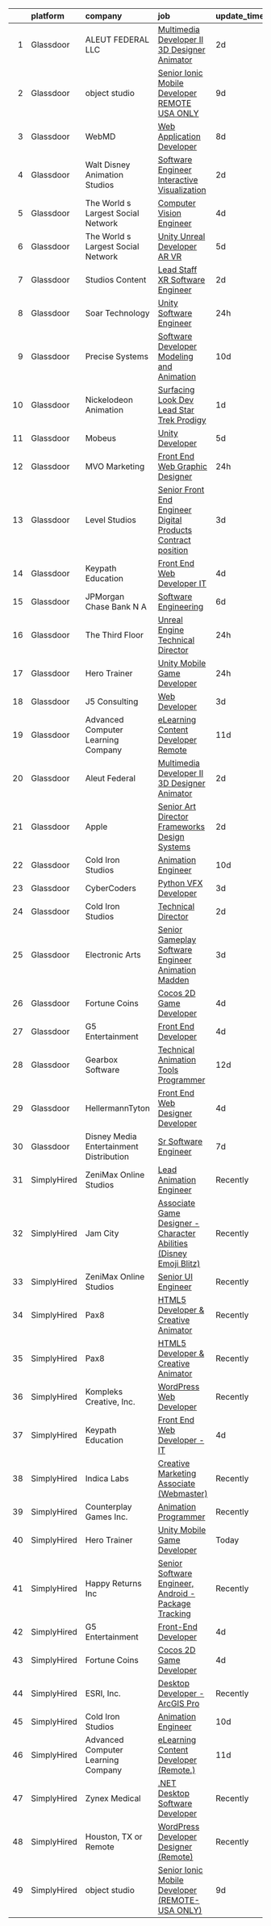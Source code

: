 

|    | platform    | company                                   | job                                                                                                                                                                                                                                                                                                                                                                                                                                                                                                                                                                                                                                                                                                                                                                                                                                                                                                                                                                                                                                                                                                                                                                                                                                                                                                                                                           | update_time   | location             |
|---:|:------------|:------------------------------------------|:--------------------------------------------------------------------------------------------------------------------------------------------------------------------------------------------------------------------------------------------------------------------------------------------------------------------------------------------------------------------------------------------------------------------------------------------------------------------------------------------------------------------------------------------------------------------------------------------------------------------------------------------------------------------------------------------------------------------------------------------------------------------------------------------------------------------------------------------------------------------------------------------------------------------------------------------------------------------------------------------------------------------------------------------------------------------------------------------------------------------------------------------------------------------------------------------------------------------------------------------------------------------------------------------------------------------------------------------------------------|:--------------|:---------------------|
|  1 | Glassdoor   | ALEUT FEDERAL LLC                         | [Multimedia Developer II   3D Designer Animator](https://www.glassdoor.com/partner/jobListing.htm?pos=115&ao=1136043&s=58&guid=000001822ef928f89f86db8860034f25&src=GD_JOB_AD&t=SR&vt=w&ea=1&cs=1_bc96e588&cb=1658645457654&jobListingId=1008020532641&jrtk=3-0-1g8nfiae8kf13801-1g8nfiaenih67800-6861b7da3f143f87-)                                                                                                                                                                                                                                                                                                                                                                                                                                                                                                                                                                                                                                                                                                                                                                                                                                                                                                                                                                                                                                          | 2d            | Colorado Springs, CO |
|  2 | Glassdoor   | object studio                             | [Senior Ionic Mobile Developer  REMOTE  USA ONLY ](https://www.glassdoor.com/partner/jobListing.htm?pos=118&ao=1136043&s=58&guid=000001822ef928f89f86db8860034f25&src=GD_JOB_AD&t=SR&vt=w&ea=1&cs=1_49bcd32e&cb=1658645457655&jobListingId=1008005650927&jrtk=3-0-1g8nfiae8kf13801-1g8nfiaenih67800-8984049d416d7946-)                                                                                                                                                                                                                                                                                                                                                                                                                                                                                                                                                                                                                                                                                                                                                                                                                                                                                                                                                                                                                                        | 9d            | Remote               |
|  3 | Glassdoor   | WebMD                                     | [Web Application Developer](https://www.glassdoor.com/partner/jobListing.htm?pos=113&ao=1136043&s=58&guid=000001822ef928f89f86db8860034f25&src=GD_JOB_AD&t=SR&vt=w&cs=1_eea42a7c&cb=1658645457654&jobListingId=1008008367061&jrtk=3-0-1g8nfiae8kf13801-1g8nfiaenih67800-e28f196c8044f50b-)                                                                                                                                                                                                                                                                                                                                                                                                                                                                                                                                                                                                                                                                                                                                                                                                                                                                                                                                                                                                                                                                    | 8d            | Atlanta, GA          |
|  4 | Glassdoor   | Walt Disney Animation Studios             | [Software Engineer   Interactive Visualization](https://www.glassdoor.com/partner/jobListing.htm?pos=103&ao=1110586&s=58&guid=000001822ef928f89f86db8860034f25&src=GD_JOB_AD&t=SR&vt=w&cs=1_2e4f9dad&cb=1658645457652&jobListingId=1008020677665&cpc=F7A2269C793D5877&jrtk=3-0-1g8nfiae8kf13801-1g8nfiaenih67800-42a0d5a382f26cee--6NYlbfkN0DAFTyt7pbDCC2JPO79CSdi1dIb81yjczP5qsKcZIxgiYm3-7g-689UM0rgypL64cpNDepkh3HaOo81WMlARLLxajXu5kmw5CVT9Kx4CWAUP1282JamdjJiyKuoLIDZzJ9lqsO9RZnYWVxUqQAyNSPrSR1HSuWbsxerZX5orJ0Yshq48CQpNdxkvZCa98hgRQDA-zkBF7j5-sxo8d7-Uzgm7o4IPpypSpminE3xaBEpcI-8t0HUgjdahvR0nVIaZHODV--HlHSbm7s8dCFk_LBbZvrTwZAg49Bx9eaNwRtVsCRnZfi6CncI_kKSHekIqhlbWDK4OPWQRsUgJ7B3sbJGM0mI2hUpb4jRzLYYkqh_xcKTMifM4XzljAlWw-mAsMl5lexEldxX_rREl4b6aG5G8VY1VTgXnHw7Ib_63O8CHMTxy4rBK9OuMGerUxfnpS4%3D)                                                                                                                                                                                                                                                                                                                                                                                                                                                                                                                                             | 2d            | Burbank, CA          |
|  5 | Glassdoor   | The World s Largest Social Network        | [Computer Vision Engineer](https://www.glassdoor.com/partner/jobListing.htm?pos=105&ao=1110586&s=58&guid=000001822ef928f89f86db8860034f25&src=GD_JOB_AD&t=SR&vt=w&ea=1&cs=1_273c5f3a&cb=1658645457653&jobListingId=1008016092333&cpc=1FDE87803EF93CD3&jrtk=3-0-1g8nfiae8kf13801-1g8nfiaenih67800-c21374c0df2462de--6NYlbfkN0DSgjPPcnEdvoK3uuxfISLALE6pB1FR7YSHOr_tSg5_QGIhoz_2VqUepdcKLBLI_zSI5rPHLCmBGW7I1SK_7udTTJ3BXAPBxGEILkgmIHY-EsfBgN6v5C_THtSc2Nx7LlTPzmSznimamg2CYkT-E55Rwvn-jHTb3lK1wU_oRUkMEwwdf5MRqFvl-w3FgBfLvnf5sEf8mGvb6v-Hh5dGzDAaX7_iIUsDX_bUoi8CXPCtF3BzcgRBvx0OWnHxVGu01kYipMEMOPsUzVQVTHXJMoNDKt1N9EjX6_VYUgaTDEBqGAfsBrx5RpvnIzy5g7E69-_5nSXAA_v4_Ynabf4sdraDt02JJ_JG1SVlw7YhAcdLLubsNtQfEHZftwjJ8j9tYvoUEdDBndKAPRFRx4qRJzGpr1RQ04yvKfYtstaMKK9Xp6khEnd9UxrzF3pUZQ31iicNikvk4hEMpzxuZj44mPFTkrGsy1hB3jNkCEaTQwXWY-iMfmrCgQyGgxKMFOePOIVknF_3_ZPbZHrvvJJufUS4kdsKYAWui81HjDvk9gflI0OZLJS8ZrcJANsjrZqUnsJg6sNDmTUNbzP4-N8bVSCE)                                                                                                                                                                                                                                                                                                                                                                                                           | 4d            | Denver, CO           |
|  6 | Glassdoor   | The World s Largest Social Network        | [Unity Unreal Developer  AR VR ](https://www.glassdoor.com/partner/jobListing.htm?pos=106&ao=1110586&s=58&guid=000001822ef928f89f86db8860034f25&src=GD_JOB_AD&t=SR&vt=w&ea=1&cs=1_657c4eb6&cb=1658645457653&jobListingId=1008012651983&cpc=47CFDC01B3F81FAC&jrtk=3-0-1g8nfiae8kf13801-1g8nfiaenih67800-6a9687f16436b173--6NYlbfkN0DSgjPPcnEdvoK3uuxfISLALE6pB1FR7YSHOr_tSg5_QGIhoz_2VqUepdcKLBLI_zRvkDZhvtF_k8miCmwKmbQ_d86ghCkWK5Iyn9zY4XJYRa_cJlbg1rLK4zZUQXMOjDscXw6-RhjxJQyns7_2qNLXsUWksOCT123nD7wpF_Hivl8vz11EM2MFdDEUycwo4AbjxACYqPGIKEnUmOEpnqmw8bghE01qxlcBusUvAUMQGdMTb04uMnG3_PJhOfVprxOGRJlN5jGOnHD_QKiT1A0EMfkzob7j1kXeaWpibgYLVHi1kLbwchrPxImDez5aK1EavVN6FPqY2m960vZc4_2SOkUjgVq9D0YvK8D_wiD3fgV0fV3jYLgmCXgfB_ujGOk2zjYWktKlpUcgz0C9KsWsB7vBbvoTc3X2yxjGZlaEgtNTA6dMTEoVKkiX7O9t7JKLM78_QWOaz2qb93iDED20oqOf6N5AOt9roZtW-LAtjwqsTAY3nx_cpUAUuh5Dh82g30T61eT4_gvcFKsIvXVEgtjxYGaWDnVIC4c34yVSFhCsAVP9D1qr_WUdsTkKyWjYvz4BofrVjRhOUr8jryUi)                                                                                                                                                                                                                                                                                                                                                                                                     | 5d            | Sausalito, CA        |
|  7 | Glassdoor   | Studios Content                           | [Lead  Staff  XR Software Engineer](https://www.glassdoor.com/partner/jobListing.htm?pos=104&ao=1110586&s=58&guid=000001822ef928f89f86db8860034f25&src=GD_JOB_AD&t=SR&vt=w&cs=1_93623729&cb=1658645457652&jobListingId=1008020675863&cpc=853DEF62E69EE75B&jrtk=3-0-1g8nfiae8kf13801-1g8nfiaenih67800-a02d03ca6b972eeb--6NYlbfkN0DAFTyt7pbDCC2JPO79CSdi1dIb81yjczP5qsKcZIxgiYm3-7g-689UM0rgypL64cpNDepkh3HaOlquiznncK0jDhtZzDMGJ0DVmq6xchC8MKpsDTl4-NPe-XVzN8aSxIOK4n9EysEMYtB1lSR1phauX5zsP9EDQYqDS4tc0RyaVbT3vfYnbHvOkv5v-KbYOLZ07FlXnBV-Fu6_x1P2NnTsroUFOduOLb4GbZj3I4vESy53ux2eTv12shA9FOAh2pGzfy9qIGcbGozMX3ergmN6yYjww05727gC44-ib5WJJYWYEz2M1cdQZFdDqJIjIZm5uiPbRc_NlHnmiWrhY6EvS6XBNnDgot4NtD7rzj4gys9EpK4k-j9emXY7N9ZFhOdobHrzQc6vPPLO5P58hKXRVw7ZU3Lgm9URhw8Pe6P_yXijOv_B8ahi-Z3gp2CiWyE%3D)                                                                                                                                                                                                                                                                                                                                                                                                                                                                                                                                                         | 2d            | Glendale, CA         |
|  8 | Glassdoor   | Soar Technology                           | [Unity Software Engineer](https://www.glassdoor.com/partner/jobListing.htm?pos=126&ao=1136043&s=58&guid=000001822ef928f89f86db8860034f25&src=GD_JOB_AD&t=SR&vt=w&ea=1&cs=1_258b8856&cb=1658645457655&jobListingId=1008024325753&jrtk=3-0-1g8nfiae8kf13801-1g8nfiaenih67800-9cb5ce8355a4cb97-)                                                                                                                                                                                                                                                                                                                                                                                                                                                                                                                                                                                                                                                                                                                                                                                                                                                                                                                                                                                                                                                                 | 24h           | Orlando, FL          |
|  9 | Glassdoor   | Precise Systems                           | [Software Developer  Modeling and Animation ](https://www.glassdoor.com/partner/jobListing.htm?pos=121&ao=1136043&s=58&guid=000001822ef928f89f86db8860034f25&src=GD_JOB_AD&t=SR&vt=w&ea=1&cs=1_716ef5f2&cb=1658645457655&jobListingId=1008004152660&jrtk=3-0-1g8nfiae8kf13801-1g8nfiaenih67800-fe782767aaad92cb-)                                                                                                                                                                                                                                                                                                                                                                                                                                                                                                                                                                                                                                                                                                                                                                                                                                                                                                                                                                                                                                             | 10d           | San Diego, CA        |
| 10 | Glassdoor   | Nickelodeon Animation                     | [Surfacing Look Dev Lead  Star Trek  Prodigy ](https://www.glassdoor.com/partner/jobListing.htm?pos=130&ao=1136043&s=58&guid=000001822ef928f89f86db8860034f25&src=GD_JOB_AD&t=SR&vt=w&cs=1_ddc876c5&cb=1658645457660&jobListingId=1008024027910&jrtk=3-0-1g8nfiae8kf13801-1g8nfiaenih67800-b6191067f595f254-)                                                                                                                                                                                                                                                                                                                                                                                                                                                                                                                                                                                                                                                                                                                                                                                                                                                                                                                                                                                                                                                 | 1d            | Burbank, CA          |
| 11 | Glassdoor   | Mobeus                                    | [Unity Developer](https://www.glassdoor.com/partner/jobListing.htm?pos=112&ao=1136043&s=58&guid=000001822ef928f89f86db8860034f25&src=GD_JOB_AD&t=SR&vt=w&ea=1&cs=1_3d61d468&cb=1658645457654&jobListingId=1008012455848&jrtk=3-0-1g8nfiae8kf13801-1g8nfiaenih67800-8725804754ef9c43-)                                                                                                                                                                                                                                                                                                                                                                                                                                                                                                                                                                                                                                                                                                                                                                                                                                                                                                                                                                                                                                                                         | 5d            | United, WV           |
| 12 | Glassdoor   | MVO Marketing                             | [Front End Web   Graphic Designer](https://www.glassdoor.com/partner/jobListing.htm?pos=102&ao=1110586&s=58&guid=000001822ef928f89f86db8860034f25&src=GD_JOB_AD&t=SR&vt=w&ea=1&cs=1_9e6a74e8&cb=1658645457652&jobListingId=1008024519056&cpc=6945AE2F4B03E059&jrtk=3-0-1g8nfiae8kf13801-1g8nfiaenih67800-3b25daaea7107c67--6NYlbfkN0D788tVLZnHYB2JKTLmCXo4PydfvtZKcdbYx6lxKaz3Imdx95jlIVm00i35LBHAa-O4IzZZWOa0zLoaT7fNYN8AHYMUM6AAltPVchZhbRZic0KWdCPAKFFyP_-LGP_Ixo0BdG9O34TFUueAp7uKr6vBL2hBJYT88lFTd2urEJmiT2xL0FXt1NBoJKsQVlamHiLNoC53d7T_-BjSE8jUUY87PmrXdRG8qsuUK130rWHVXAnFJuW2H3UaeIP2dDW4NyBJhsLTTggCjZDbKAO0UaoV3Whak7Bn_ZiHjp82O8zEc66hlroE1GrdQ7BjOnKDyxW8TiL4bU624UV9S1RKyIZtpjSJZPWZRZ1Wsc-9GeaO48YcBtPAr9C761Iq_D0fqFw7yYN9qxHaPjAxqc59bxIrTNM1a3Ruq-url6TbgYHEJNUS6PvRrzO7Y7Aw6xIiMasJoPgTj7qYkCvB7otQaEFAm1-prnQ5RaP9y1W_TdTg15Wih-sRjiG6bknZuqJvifqbZmtSRP6Ejw%3D%3D)                                                                                                                                                                                                                                                                                                                                                                                                                                                                       | 24h           | Roswell, GA          |
| 13 | Glassdoor   | Level Studios                             | [Senior Front End Engineer  Digital Products  Contract position ](https://www.glassdoor.com/partner/jobListing.htm?pos=129&ao=1136043&s=58&guid=000001822ef928f89f86db8860034f25&src=GD_JOB_AD&t=SR&vt=w&cs=1_0a0177c1&cb=1658645457655&jobListingId=1008018894140&jrtk=3-0-1g8nfiae8kf13801-1g8nfiaenih67800-cb2bb438325d3acc-)                                                                                                                                                                                                                                                                                                                                                                                                                                                                                                                                                                                                                                                                                                                                                                                                                                                                                                                                                                                                                              | 3d            | Atlanta, GA          |
| 14 | Glassdoor   | Keypath Education                         | [Front End Web Developer   IT](https://www.glassdoor.com/partner/jobListing.htm?pos=101&ao=1110586&s=58&guid=000001822ef928f89f86db8860034f25&src=GD_JOB_AD&t=SR&vt=w&ea=1&cs=1_a6af24e4&cb=1658645457652&jobListingId=1008016122648&cpc=C5F9C09AE97B3D2F&jrtk=3-0-1g8nfiae8kf13801-1g8nfiaenih67800-78f317af56e3f18c--6NYlbfkN0B5yzmwsWuqFEnZ4KZ0oZggF_kecX9RXCcNgmDdqnpqNuS9SQwkvMm25LJOlwnoQeRGVNLuM68xe_XBupscoGWwLuAmAECc7b1ebtEBdhfC5DUw0FIOA52Rp9Xn4PKH-c0divItmOUKO7DkM3INqiqcAzduqg14ZHADXTMottiuw7WUxXzUup9t1JXlxov6LZTgNFJD5DQ9cYvDFZDoxwxXfZCahckQy5DnPsvFbMxVU_wL2DvnNm_btSQw999gSqLTm34nxGluWPUJ_fOCDSFTgQ0zDSsUmcfUYSr3hO6AsqrMtXEfqUKhBIy3irgDbs4NwMjPrX3xZ3ckd0uEFMQPSF9B3IoU3hvUoFyNcot7la7oIsVuxbQndULKadfO64y82t70wZao1phYL05oJ7_cb0XP0hjoA8UqJGbAmKdNhtdqhmugUusaEbBIl0-PxT01Wyu9LvTeDjs_tGJ01RnDm0FKC7hENfLZQ6bSBBAWilSTvOhBRb9WqxgKEQx9bU4n9zA9bdZP7u1E1UxNkPy5gaKVmQCa198a0gfM-dzc0jssF4lmYlTeybD8X8aGu6RCvqk7hjwEpQaJ1mD_mNIL_dHRjJI4ee-EYASCoiIDzKgaDKFi8vUt)                                                                                                                                                                                                                                                                                                                                                                       | 4d            | Schaumburg, IL       |
| 15 | Glassdoor   | JPMorgan Chase Bank  N A                  | [Software Engineering](https://www.glassdoor.com/partner/jobListing.htm?pos=123&ao=1136043&s=58&guid=000001822ef928f89f86db8860034f25&src=GD_JOB_AD&t=SR&vt=w&cs=1_49f9601d&cb=1658645457655&jobListingId=1008011227449&jrtk=3-0-1g8nfiae8kf13801-1g8nfiaenih67800-191351673c7be29c-)                                                                                                                                                                                                                                                                                                                                                                                                                                                                                                                                                                                                                                                                                                                                                                                                                                                                                                                                                                                                                                                                         | 6d            | Columbus, OH         |
| 16 | Glassdoor   | The Third Floor                           | [Unreal Engine Technical Director](https://www.glassdoor.com/partner/jobListing.htm?pos=124&ao=1136043&s=58&guid=000001822ef928f89f86db8860034f25&src=GD_JOB_AD&t=SR&vt=w&cs=1_f6f083b2&cb=1658645457655&jobListingId=1008024890641&jrtk=3-0-1g8nfiae8kf13801-1g8nfiaenih67800-bfdfc7a0e7249863-)                                                                                                                                                                                                                                                                                                                                                                                                                                                                                                                                                                                                                                                                                                                                                                                                                                                                                                                                                                                                                                                             | 24h           | Los Angeles, CA      |
| 17 | Glassdoor   | Hero Trainer                              | [Unity Mobile Game Developer](https://www.glassdoor.com/partner/jobListing.htm?pos=109&ao=1136043&s=58&guid=000001822ef928f89f86db8860034f25&src=GD_JOB_AD&t=SR&vt=w&ea=1&cs=1_8c713b39&cb=1658645457653&jobListingId=1008024775969&jrtk=3-0-1g8nfiae8kf13801-1g8nfiaenih67800-99541d7b00e6f9fc-)                                                                                                                                                                                                                                                                                                                                                                                                                                                                                                                                                                                                                                                                                                                                                                                                                                                                                                                                                                                                                                                             | 24h           | Remote               |
| 18 | Glassdoor   | J5 Consulting                             | [Web Developer](https://www.glassdoor.com/partner/jobListing.htm?pos=119&ao=1136043&s=58&guid=000001822ef928f89f86db8860034f25&src=GD_JOB_AD&t=SR&vt=w&ea=1&cs=1_99dd90a2&cb=1658645457655&jobListingId=1008018242416&jrtk=3-0-1g8nfiae8kf13801-1g8nfiaenih67800-8d633f17a317ae0f-)                                                                                                                                                                                                                                                                                                                                                                                                                                                                                                                                                                                                                                                                                                                                                                                                                                                                                                                                                                                                                                                                           | 3d            | Chantilly, VA        |
| 19 | Glassdoor   | Advanced Computer Learning Company        | [eLearning Content Developer  Remote  ](https://www.glassdoor.com/partner/jobListing.htm?pos=114&ao=1136043&s=58&guid=000001822ef928f89f86db8860034f25&src=GD_JOB_AD&t=SR&vt=w&ea=1&cs=1_f3ea8e47&cb=1658645457654&jobListingId=1008000784696&jrtk=3-0-1g8nfiae8kf13801-1g8nfiaenih67800-e77e1058c18c2e89-)                                                                                                                                                                                                                                                                                                                                                                                                                                                                                                                                                                                                                                                                                                                                                                                                                                                                                                                                                                                                                                                   | 11d           | Remote               |
| 20 | Glassdoor   | Aleut Federal                             | [Multimedia Developer II   3D Designer Animator](https://www.glassdoor.com/partner/jobListing.htm?pos=117&ao=1136043&s=58&guid=000001822ef928f89f86db8860034f25&src=GD_JOB_AD&t=SR&vt=w&cs=1_17ee9cc8&cb=1658645457654&jobListingId=1008021020998&jrtk=3-0-1g8nfiae8kf13801-1g8nfiaenih67800-3aa78bb73d048592-)                                                                                                                                                                                                                                                                                                                                                                                                                                                                                                                                                                                                                                                                                                                                                                                                                                                                                                                                                                                                                                               | 2d            | Colorado Springs, CO |
| 21 | Glassdoor   | Apple                                     | [Senior Art Director  Frameworks   Design Systems](https://www.glassdoor.com/partner/jobListing.htm?pos=120&ao=1136043&s=58&guid=000001822ef928f89f86db8860034f25&src=GD_JOB_AD&t=SR&vt=w&cs=1_bcd86427&cb=1658645457655&jobListingId=1008019667515&jrtk=3-0-1g8nfiae8kf13801-1g8nfiaenih67800-91d5d42087dec804-)                                                                                                                                                                                                                                                                                                                                                                                                                                                                                                                                                                                                                                                                                                                                                                                                                                                                                                                                                                                                                                             | 2d            | Cupertino, CA        |
| 22 | Glassdoor   | Cold Iron Studios                         | [Animation Engineer](https://www.glassdoor.com/partner/jobListing.htm?pos=116&ao=1136043&s=58&guid=000001822ef928f89f86db8860034f25&src=GD_JOB_AD&t=SR&vt=w&ea=1&cs=1_2f3d63bd&cb=1658645457654&jobListingId=1008003738705&jrtk=3-0-1g8nfiae8kf13801-1g8nfiaenih67800-7ec8e93f903792ed-)                                                                                                                                                                                                                                                                                                                                                                                                                                                                                                                                                                                                                                                                                                                                                                                                                                                                                                                                                                                                                                                                      | 10d           | Remote               |
| 23 | Glassdoor   | CyberCoders                               | [Python VFX Developer](https://www.glassdoor.com/partner/jobListing.htm?pos=107&ao=1110586&s=58&guid=000001822ef928f89f86db8860034f25&src=GD_JOB_AD&t=SR&vt=w&ea=1&cs=1_6c563a18&cb=1658645457654&jobListingId=1008017849661&cpc=AC285F3A3ECA6BB0&jrtk=3-0-1g8nfiae8kf13801-1g8nfiaenih67800-a194645f12a1f93d--6NYlbfkN0CpFJQzrgRR8WqXWK1qKKEqALWJw739KlKqr2H-MSI4eoBlI4EFrmor2FYZMP3muM1MdiAdE_pXzwtz7qwTln-2XGs_AoPdfHEexP0YT_5xLoYweUGlEd_zO_SyCOUH-ozj6yv_RDtZGITcNdwBBisGC7RjAGmPTS3dBcI56KjmemuAv7WdXk7Shi4_rcobGyQ7ThB1L9Euy4Ry6SPzkFyIxJMHNZhzBXvf-dt7CugZla6fCIoGQxlQGpjDAQf-awpuXilUd9uJywgAJDPNrH_BM0Kp31UQLe9Y-kGQHF8N33y_irbvKLpQlX7QB3utZ_Wo-eMBbVUj2mjtWX9QK3lDqeHObWTMmfH09Wrsn8av40FlkSas4-nhsv62NLUOQ7LCutsf5mdaqZ4g-tQSxmJglL5unjHKTxe7tl5pgP2ykYp0yLr7u2naQu9gdrcshE7Du5GU6BMfemZnXRGgACi7s7IlwUXfQCjfam7n0SURoQZBU-nLCpjfdWSSK_jkL-eWk6Tlo_tdyumJQp6sX0WjvjZTfdHEk-l96olX-7Q91Ta0-KfyExB4kqKLy_8TRHpHx5xLSUUpVF5VwGxXn-D5sGds1F4YL6OwgQqUurhmTxwXL1p0aDiQzwcx1uYn63OOvg_zpUTSIWxwMcVif1dHRqHoRNYHG4jzV_JB6G4R4cmdWjlHu4VMlWF2kF7cid-nVggzUVmzB2Merv7nG5nDAoNjNch5WZg6rBm7pLb246qeBb-QiuHeM3EGkYhS-tDXuF-HsmSJJy17kbJ7GAUNzvtcdLIOROibqGbr4LyzNb4qBMWU3GSUvvzDstzIo3UaXMGWb3qRjBsbfusthCwUfh9l9fd5EsBzO9r8A71L3X6i4qOQ3Ro6dKQrZkC0SwlPECff4mGhSJAs9wefQz3E6-hNCkjrspAlNZF88DBDNJIBUt8VlScpeXAb7ohRGXFyJPoCLzorwnrVCoxTvxQOrfoqdqWQMFs%3D) | 3d            | Burbank, CA          |
| 24 | Glassdoor   | Cold Iron Studios                         | [Technical Director](https://www.glassdoor.com/partner/jobListing.htm?pos=127&ao=1136043&s=58&guid=000001822ef928f89f86db8860034f25&src=GD_JOB_AD&t=SR&vt=w&ea=1&cs=1_38339b07&cb=1658645457655&jobListingId=1008020385355&jrtk=3-0-1g8nfiae8kf13801-1g8nfiaenih67800-35e912e144a86a0f-)                                                                                                                                                                                                                                                                                                                                                                                                                                                                                                                                                                                                                                                                                                                                                                                                                                                                                                                                                                                                                                                                      | 2d            | Remote               |
| 25 | Glassdoor   | Electronic Arts                           | [Senior Gameplay Software Engineer  Animation    Madden](https://www.glassdoor.com/partner/jobListing.htm?pos=111&ao=1136043&s=58&guid=000001822ef928f89f86db8860034f25&src=GD_JOB_AD&t=SR&vt=w&cs=1_3523a58e&cb=1658645457654&jobListingId=1008017356081&jrtk=3-0-1g8nfiae8kf13801-1g8nfiaenih67800-ed60ce436b362348-)                                                                                                                                                                                                                                                                                                                                                                                                                                                                                                                                                                                                                                                                                                                                                                                                                                                                                                                                                                                                                                       | 3d            | Orlando, FL          |
| 26 | Glassdoor   | Fortune Coins                             | [Cocos 2D Game Developer](https://www.glassdoor.com/partner/jobListing.htm?pos=108&ao=1136043&s=58&guid=000001822ef928f89f86db8860034f25&src=GD_JOB_AD&t=SR&vt=w&ea=1&cs=1_d5ec61b3&cb=1658645457653&jobListingId=1008014796451&jrtk=3-0-1g8nfiae8kf13801-1g8nfiaenih67800-1bcab52bcc4e246a-)                                                                                                                                                                                                                                                                                                                                                                                                                                                                                                                                                                                                                                                                                                                                                                                                                                                                                                                                                                                                                                                                 | 4d            | Remote               |
| 27 | Glassdoor   | G5 Entertainment                          | [Front End Developer](https://www.glassdoor.com/partner/jobListing.htm?pos=110&ao=1136043&s=58&guid=000001822ef928f89f86db8860034f25&src=GD_JOB_AD&t=SR&vt=w&cs=1_af0fa81d&cb=1658645457653&jobListingId=1008014904853&jrtk=3-0-1g8nfiae8kf13801-1g8nfiaenih67800-f3abba0302d8d498-)                                                                                                                                                                                                                                                                                                                                                                                                                                                                                                                                                                                                                                                                                                                                                                                                                                                                                                                                                                                                                                                                          | 4d            | Remote               |
| 28 | Glassdoor   | Gearbox Software                          | [Technical Animation Tools Programmer](https://www.glassdoor.com/partner/jobListing.htm?pos=128&ao=1136043&s=58&guid=000001822ef928f89f86db8860034f25&src=GD_JOB_AD&t=SR&vt=w&ea=1&cs=1_adaf99be&cb=1658645457655&jobListingId=1007998860842&jrtk=3-0-1g8nfiae8kf13801-1g8nfiaenih67800-a6dc851de2496d1b-)                                                                                                                                                                                                                                                                                                                                                                                                                                                                                                                                                                                                                                                                                                                                                                                                                                                                                                                                                                                                                                                    | 12d           | Frisco, TX           |
| 29 | Glassdoor   | HellermannTyton                           | [Front End Web Designer Developer](https://www.glassdoor.com/partner/jobListing.htm?pos=125&ao=1136043&s=58&guid=000001822ef928f89f86db8860034f25&src=GD_JOB_AD&t=SR&vt=w&ea=1&cs=1_3ff645bd&cb=1658645457655&jobListingId=1008015633229&jrtk=3-0-1g8nfiae8kf13801-1g8nfiaenih67800-dbe7d8bfa1e421c8-)                                                                                                                                                                                                                                                                                                                                                                                                                                                                                                                                                                                                                                                                                                                                                                                                                                                                                                                                                                                                                                                        | 4d            | Milwaukee, WI        |
| 30 | Glassdoor   | Disney Media   Entertainment Distribution | [Sr Software Engineer](https://www.glassdoor.com/partner/jobListing.htm?pos=122&ao=1136043&s=58&guid=000001822ef928f89f86db8860034f25&src=GD_JOB_AD&t=SR&vt=w&cs=1_94d591da&cb=1658645457655&jobListingId=1008009556786&jrtk=3-0-1g8nfiae8kf13801-1g8nfiaenih67800-ea7f436de6c30c44-)                                                                                                                                                                                                                                                                                                                                                                                                                                                                                                                                                                                                                                                                                                                                                                                                                                                                                                                                                                                                                                                                         | 7d            | Ohio                 |
| 31 | SimplyHired | ZeniMax Online Studios                    | [Lead Animation Engineer](https://www.simplyhired.com/job/wB99k8t-eMRgUo6hOawULRUW49LNntG7R_H8UzX1DerJ02eJnh5vkw?q=animation+developer)                                                                                                                                                                                                                                                                                                                                                                                                                                                                                                                                                                                                                                                                                                                                                                                                                                                                                                                                                                                                                                                                                                                                                                                                                       | Recently      | Hunt Valley, MD      |
| 32 | SimplyHired | Jam City                                  | [Associate Game Designer - Character Abilities (Disney Emoji Blitz)](https://www.simplyhired.com/job/2o_W10WcC3hrsK6JEr-9vzgSbF-hX_Bl2zY_O39I3IRNjb4XBrKHtA?q=animation+developer)                                                                                                                                                                                                                                                                                                                                                                                                                                                                                                                                                                                                                                                                                                                                                                                                                                                                                                                                                                                                                                                                                                                                                                            | Recently      | Burbank, CA          |
| 33 | SimplyHired | ZeniMax Online Studios                    | [Senior UI Engineer](https://www.simplyhired.com/job/iPaX_GJeHjvJvQ5umk2dlb7NLsMeS3JPIdwdDiebsGkmIV8fAsuXdw?q=animation+developer)                                                                                                                                                                                                                                                                                                                                                                                                                                                                                                                                                                                                                                                                                                                                                                                                                                                                                                                                                                                                                                                                                                                                                                                                                            | Recently      | Hunt Valley, MD      |
| 34 | SimplyHired | Pax8                                      | [HTML5 Developer & Creative Animator](https://www.simplyhired.com/job/DcI9boA9QAGhvEhJ0nrKDcXbjJdV-Xc9RNA8XU8-WgXmrk0-CIjjnA?q=animation+developer)                                                                                                                                                                                                                                                                                                                                                                                                                                                                                                                                                                                                                                                                                                                                                                                                                                                                                                                                                                                                                                                                                                                                                                                                           | Recently      | Denver, CO           |
| 35 | SimplyHired | Pax8                                      | [HTML5 Developer & Creative Animator](https://www.simplyhired.com/job/DcI9boA9QAGhvEhJ0nrKDcXbjJdV-Xc9RNA8XU8-WgXmrk0-CIjjnA?q=animation+developer)                                                                                                                                                                                                                                                                                                                                                                                                                                                                                                                                                                                                                                                                                                                                                                                                                                                                                                                                                                                                                                                                                                                                                                                                           | Recently      | Denver, CO           |
| 36 | SimplyHired | Kompleks Creative, Inc.                   | [WordPress Web Developer](https://www.simplyhired.com/job/clnU0xKRTuyyk7JggZg0IBwHdHfUMCCZGAiMCCFsrsUE36YbcxMH2Q?q=animation+developer)                                                                                                                                                                                                                                                                                                                                                                                                                                                                                                                                                                                                                                                                                                                                                                                                                                                                                                                                                                                                                                                                                                                                                                                                                       | Recently      | Durham, NC           |
| 37 | SimplyHired | Keypath Education                         | [Front End Web Developer - IT](https://www.simplyhired.com/job/4eFwi9-mqPM0MIRJwkzP4yMg1KNW1ypBDXc09PUMgdyaVoNy6nEV0Q?q=animation+developer)                                                                                                                                                                                                                                                                                                                                                                                                                                                                                                                                                                                                                                                                                                                                                                                                                                                                                                                                                                                                                                                                                                                                                                                                                  | 4d            | Schaumburg, IL       |
| 38 | SimplyHired | Indica Labs                               | [Creative Marketing Associate (Webmaster)](https://www.simplyhired.com/job/CiOYg9ZwXWnfAfWFYgpeXNQ65sUJYFSHCYI9aKhasdAuHPtez9K0_g?q=animation+developer)                                                                                                                                                                                                                                                                                                                                                                                                                                                                                                                                                                                                                                                                                                                                                                                                                                                                                                                                                                                                                                                                                                                                                                                                      | Recently      | Albuquerque, NM      |
| 39 | SimplyHired | Counterplay Games Inc.                    | [Animation Programmer](https://www.simplyhired.com/job/ja01lGWLinKLuR563KA6A4U8WQhuf1FHnXZkvmF_Ju9Z07Y3VkVtsQ?q=animation+developer)                                                                                                                                                                                                                                                                                                                                                                                                                                                                                                                                                                                                                                                                                                                                                                                                                                                                                                                                                                                                                                                                                                                                                                                                                          | Recently      | Remote               |
| 40 | SimplyHired | Hero Trainer                              | [Unity Mobile Game Developer](https://www.simplyhired.com/job/xWspB4OCY15ivV8yoCWMKMnWMHJUbDzwnjYWd6YsZQR3UYj_M5PKPA?q=animation+developer)                                                                                                                                                                                                                                                                                                                                                                                                                                                                                                                                                                                                                                                                                                                                                                                                                                                                                                                                                                                                                                                                                                                                                                                                                   | Today         | Remote               |
| 41 | SimplyHired | Happy Returns Inc                         | [Senior Software Engineer, Android - Package Tracking](https://www.simplyhired.com/job/6GXLNOa9rafva-lYOViUArPUI1_qaAyGSDPh_1GL8XgjSXk_YVMk4w?q=animation+developer)                                                                                                                                                                                                                                                                                                                                                                                                                                                                                                                                                                                                                                                                                                                                                                                                                                                                                                                                                                                                                                                                                                                                                                                          | Recently      | Remote               |
| 42 | SimplyHired | G5 Entertainment                          | [Front-End Developer](https://www.simplyhired.com/job/zKfcymdm3jmvJkBPXSuTDEK61tlLrs7TDRlx0PAnh1xsM9fx_-M9Zw?q=animation+developer)                                                                                                                                                                                                                                                                                                                                                                                                                                                                                                                                                                                                                                                                                                                                                                                                                                                                                                                                                                                                                                                                                                                                                                                                                           | 4d            | Remote               |
| 43 | SimplyHired | Fortune Coins                             | [Cocos 2D Game Developer](https://www.simplyhired.com/job/kBw9x8f9uFCyRtwg5kJb17iXBteY7dUA0MZCJQFWo5qCo8V6GuT-gQ?q=animation+developer)                                                                                                                                                                                                                                                                                                                                                                                                                                                                                                                                                                                                                                                                                                                                                                                                                                                                                                                                                                                                                                                                                                                                                                                                                       | 4d            | Remote               |
| 44 | SimplyHired | ESRI, Inc.                                | [Desktop Developer - ArcGIS Pro](https://www.simplyhired.com/job/Pn0jlgPOSBBY-nMbXrtFeV4yvqyMnKMGCwWZz4L1Vtp9irTKUDf2Rg?q=animation+developer)                                                                                                                                                                                                                                                                                                                                                                                                                                                                                                                                                                                                                                                                                                                                                                                                                                                                                                                                                                                                                                                                                                                                                                                                                | Recently      | Remote               |
| 45 | SimplyHired | Cold Iron Studios                         | [Animation Engineer](https://www.simplyhired.com/job/_k9O-EHdSx8NESZMFWM66htNlUjbI1UCI5s37Wea0oYwUMx34VHqVg?q=animation+developer)                                                                                                                                                                                                                                                                                                                                                                                                                                                                                                                                                                                                                                                                                                                                                                                                                                                                                                                                                                                                                                                                                                                                                                                                                            | 10d           | Remote               |
| 46 | SimplyHired | Advanced Computer Learning Company        | [eLearning Content Developer (Remote.)](https://www.simplyhired.com/job/cimWQKAh908_bZa2AOVO5UxoFRVk3n7kWOwOni8yCtJr2sloBFHj-g?q=animation+developer)                                                                                                                                                                                                                                                                                                                                                                                                                                                                                                                                                                                                                                                                                                                                                                                                                                                                                                                                                                                                                                                                                                                                                                                                         | 11d           | Remote               |
| 47 | SimplyHired | Zynex Medical                             | [.NET Desktop Software Developer](https://www.simplyhired.com/job/CkZS4u7p1I92Dp42AUwS_a_ddjsrJw7_CNhZYtWMjYq5qdAiX22kGQ?q=animation+developer)                                                                                                                                                                                                                                                                                                                                                                                                                                                                                                                                                                                                                                                                                                                                                                                                                                                                                                                                                                                                                                                                                                                                                                                                               | Recently      | Englewood, CO        |
| 48 | SimplyHired | Houston, TX or Remote                     | [WordPress Developer Designer (Remote)](https://www.simplyhired.com/job/h5NIRqnG6nzwtBLlFlrT64773r4CAOGZWfW6vATD8Z8CzAc7NchDIg?q=animation+developer)                                                                                                                                                                                                                                                                                                                                                                                                                                                                                                                                                                                                                                                                                                                                                                                                                                                                                                                                                                                                                                                                                                                                                                                                         | Recently      | The Woodlands, TX    |
| 49 | SimplyHired | object studio                             | [Senior Ionic Mobile Developer (REMOTE- USA ONLY)](https://www.simplyhired.com/job/VTfU4gPhNNLj7sAQJ_tGPwklvZml_KRJ5DcBbkFLlgQ0G2WeSqAFWQ?q=animation+developer)                                                                                                                                                                                                                                                                                                                                                                                                                                                                                                                                                                                                                                                                                                                                                                                                                                                                                                                                                                                                                                                                                                                                                                                              | 9d            | Remote               |